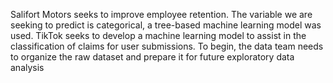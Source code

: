 Salifort Motors seeks to improve employee retention. The variable we are seeking to predict is categorical, a tree-based machine learning model was used.
TikTok  seeks to 
develop a machine learning model 
to assist in the classification of 
claims for user submissions. To 
begin, the data team needs to 
organize the raw dataset and 
prepare it for future exploratory data analysis
